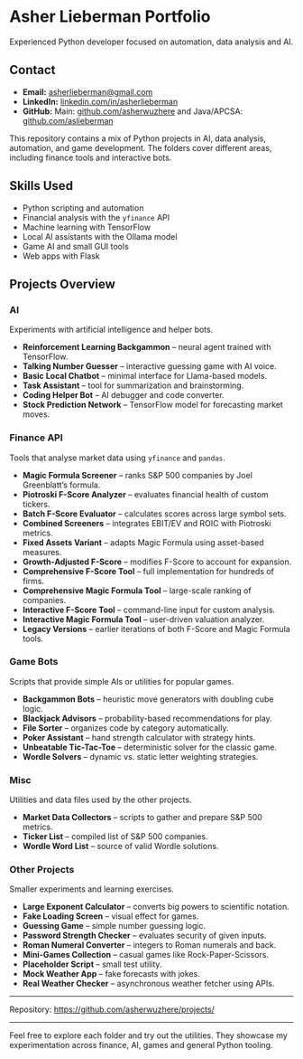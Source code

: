 # Asher Lieberman Portfolio

Experienced Python developer focused on automation, data analysis and AI.

## Contact
- **Email:** asherlieberman@gmail.com
- **LinkedIn:** [linkedin.com/in/asherlieberman](https://linkedin.com/in/asherlieberman)
- **GitHub:** Main: [github.com/asherwuzhere](https://github.com/asherwuzhere) and Java/APCSA: [github.com/aslieberman](https://github.com/aslieberman)

This repository contains a mix of Python projects in AI, data analysis, automation, and game development. The folders cover different areas, including finance tools and interactive bots.

## Skills Used
- Python scripting and automation
- Financial analysis with the `yfinance` API
- Machine learning with TensorFlow
- Local AI assistants with the Ollama model
- Game AI and small GUI tools
- Web apps with Flask

## Projects Overview

### AI
Experiments with artificial intelligence and helper bots.
- **Reinforcement Learning Backgammon** – neural agent trained with TensorFlow.
- **Talking Number Guesser** – interactive guessing game with AI voice.
- **Basic Local Chatbot** – minimal interface for Llama-based models.
- **Task Assistant** – tool for summarization and brainstorming.
- **Coding Helper Bot** – AI debugger and code converter.
- **Stock Prediction Network** – TensorFlow model for forecasting market moves.

### Finance API
Tools that analyse market data using `yfinance` and `pandas`.
- **Magic Formula Screener** – ranks S&P 500 companies by Joel Greenblatt’s formula.
- **Piotroski F-Score Analyzer** – evaluates financial health of custom tickers.
- **Batch F-Score Evaluator** – calculates scores across large symbol sets.
- **Combined Screeners** – integrates EBIT/EV and ROIC with Piotroski metrics.
- **Fixed Assets Variant** – adapts Magic Formula using asset-based measures.
- **Growth-Adjusted F-Score** – modifies F-Score to account for expansion.
- **Comprehensive F-Score Tool** – full implementation for hundreds of firms.
- **Comprehensive Magic Formula Tool** – large-scale ranking of companies.
- **Interactive F-Score Tool** – command-line input for custom analysis.
- **Interactive Magic Formula Tool** – user-driven valuation analyzer.
- **Legacy Versions** – earlier iterations of both F-Score and Magic Formula tools.

### Game Bots
Scripts that provide simple AIs or utilities for popular games.
- **Backgammon Bots** – heuristic move generators with doubling cube logic.
- **Blackjack Advisors** – probability-based recommendations for play.
- **File Sorter** – organizes code by category automatically.
- **Poker Assistant** – hand strength calculator with strategy hints.
- **Unbeatable Tic-Tac-Toe** – deterministic solver for the classic game.
- **Wordle Solvers** – dynamic vs. static letter weighting strategies.

### Misc
Utilities and data files used by the other projects.
- **Market Data Collectors** – scripts to gather and prepare S&P 500 metrics.
- **Ticker List** – compiled list of S&P 500 companies.
- **Wordle Word List** – source of valid Wordle solutions.

### Other Projects
Smaller experiments and learning exercises.
- **Large Exponent Calculator** – converts big powers to scientific notation.
- **Fake Loading Screen** – visual effect for games.
- **Guessing Game** – simple number guessing logic.
- **Password Strength Checker** – evaluates security of given inputs.
- **Roman Numeral Converter** – integers to Roman numerals and back.
- **Mini-Games Collection** – casual games like Rock-Paper-Scissors.
- **Placeholder Script** – small test utility.
- **Mock Weather App** – fake forecasts with jokes.
- **Real Weather Checker** – asynchronous weather fetcher using APIs.

---
Repository: <https://github.com/asherwuzhere/projects/>

---
Feel free to explore each folder and try out the utilities. They showcase my experimentation across finance, AI, games and general Python tooling.
